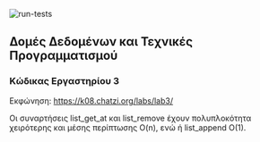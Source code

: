 ![run-tests](../../workflows/run-tests/badge.svg)

## Δομές Δεδομένων και Τεχνικές Προγραμματισμού

### Κώδικας Εργαστηρίου 3

Εκφώνηση: https://k08.chatzi.org/labs/lab3/ 

Οι συναρτήσεις list_get_at και list_remove έχουν πολυπλοκότητα χειρότερης και μέσης περίπτωσης O(n), ενώ ή list_append O(1).